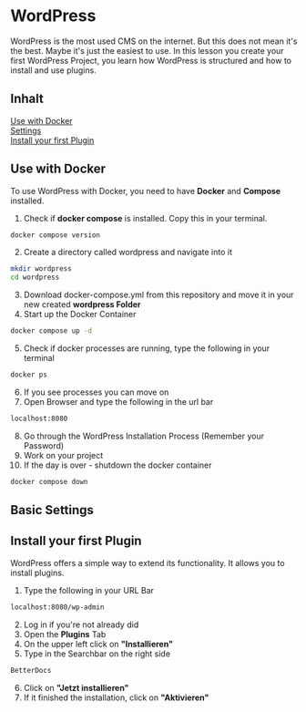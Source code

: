 # WordPress
WordPress is the most used CMS on the internet. But this does not mean it's the best. Maybe it's just the easiest to use. In this lesson you create your first WordPress Project, you learn how WordPress is structured and how to install and use plugins.


## Inhalt
[Use with Docker](#use-with-docker)  
[Settings](#settings)  
[Install your first Plugin](#install-your-first-plugin)  




## Use with Docker
To use WordPress with Docker, you need to have **Docker** and **Compose** installed.

1. Check if **docker compose** is installed. Copy this in your terminal.
```bash
docker compose version
```
2. Create a directory called wordpress and navigate into it
```bash
mkdir wordpress
cd wordpress
```
3. Download docker-compose.yml from this repository and move it in your new created **wordpress Folder**
4. Start up the Docker Container
```bash
docker compose up -d
```
5. Check if docker processes are running, type the following in your terminal
```bash
docker ps
```
6. If you see processes you can move on
7. Open Browser and type the following in the url bar
```bash
localhost:8080
```
8. Go through the WordPress Installation Process (Remember your Password)
9. Work on your project
10. If the day is over - shutdown the docker container
```bash
docker compose down
```

## Basic Settings





## Install your first Plugin
WordPress offers a simple way to extend its functionality. It allows you to install plugins.

1. Type the following in your URL Bar
```bash
localhost:8080/wp-admin
```
2. Log in if you're not already did
3. Open the **Plugins** Tab
4. On the upper left click on **"Installieren"**
5. Type in the Searchbar on the right side
```bash
BetterDocs
```
6. Click on **"Jetzt installieren"**
7. If it finished the installation, click on **"Aktivieren"**




